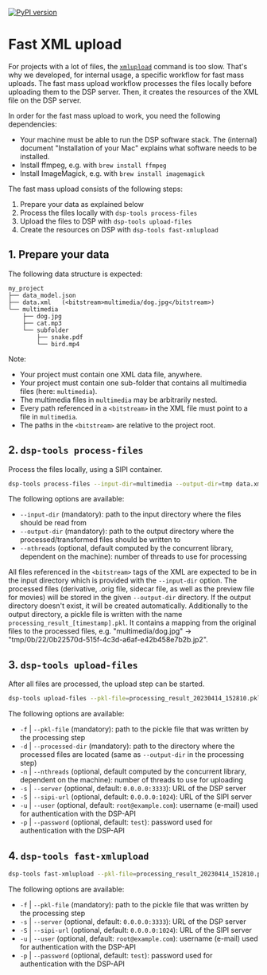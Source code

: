 [![PyPI version](https://badge.fury.io/py/dsp-tools.svg)](https://badge.fury.io/py/dsp-tools)

# Fast XML upload

For projects with a lot of files, 
the [`xmlupload`](../cli-commands.md#xmlupload) command is too slow.
That's why we developed, for internal usage, a specific workflow for fast mass uploads.
The fast mass upload workflow processes the files locally before uploading them to the DSP server.
Then, it creates the resources of the XML file on the DSP server.

In order for the fast mass upload to work, you need the following dependencies:

- Your machine must be able to run the DSP software stack. 
  The (internal) document "Installation of your Mac" explains what software needs to be installed.
- Install ffmpeg, e.g. with `brew install ffmpeg`
- Install ImageMagick, e.g. with `brew install imagemagick`

The fast mass upload consists of the following steps:

1. Prepare your data as explained below
2. Process the files locally with `dsp-tools process-files`
3. Upload the files to DSP with `dsp-tools upload-files`
4. Create the resources on DSP with `dsp-tools fast-xmlupload`


## 1. Prepare your data

The following data structure is expected:

```text
my_project
├── data_model.json
├── data.xml   (<bitstream>multimedia/dog.jpg</bitstream>)
└── multimedia
    ├── dog.jpg
    ├── cat.mp3
    └── subfolder
        ├── snake.pdf
        └── bird.mp4
```

Note:

- Your project must contain one XML data file, anywhere.
- Your project must contain one sub-folder that contains all multimedia files (here: `multimedia`).
- The multimedia files in `multimedia` may be arbitrarily nested.
- Every path referenced in a `<bitstream>` in the XML file must point to a file in `multimedia`.
- The paths in the `<bitstream>` are relative to the project root.


## 2. `dsp-tools process-files`

Process the files locally, using a SIPI container.

```bash
dsp-tools process-files --input-dir=multimedia --output-dir=tmp data.xml 
```

The following options are available:

- `--input-dir` (mandatory): path to the input directory where the files should be read from 
- `--output-dir` (mandatory): path to the output directory where the processed/transformed files should be written to
- `--nthreads` (optional, default computed by the concurrent library, dependent on the machine): number of threads to use for processing

All files referenced in the `<bitstream>` tags of the XML 
are expected to be in the input directory 
which is provided with the `--input-dir` option.
The processed files 
(derivative, .orig file, sidecar file, as well as the preview file for movies) 
will be stored in the given `--output-dir` directory.
If the output directory doesn't exist, it will be created automatically.
Additionally to the output directory,
a pickle file is written with the name `processing_result_[timestamp].pkl`.
It contains a mapping from the original files to the processed files,
e.g. "multimedia/dog.jpg" -> "tmp/0b/22/0b22570d-515f-4c3d-a6af-e42b458e7b2b.jp2".


## 3. `dsp-tools upload-files`

After all files are processed, the upload step can be started.


```bash
dsp-tools upload-files --pkl-file=processing_result_20230414_152810.pkl --processed-dir=tmp
```

The following options are available:

- `-f` | `--pkl-file` (mandatory): path to the pickle file that was written by the processing step
- `-d` | `--processed-dir` (mandatory): path to the directory where the processed files are located 
                           (same as `--output-dir` in the processing step)
- `-n` | `--nthreads` (optional, default computed by the concurrent library, dependent on the machine): number of threads to use for uploading
- `-s` | `--server` (optional, default: `0.0.0.0:3333`): URL of the DSP server 
- `-S` | `--sipi-url` (optional, default: `0.0.0.0:1024`): URL of the SIPI server 
- `-u` | `--user` (optional, default: `root@example.com`): username (e-mail) used for authentication with the DSP-API 
- `-p` | `--password` (optional, default: `test`): password used for authentication with the DSP-API 


## 4. `dsp-tools fast-xmlupload`

```bash
dsp-tools fast-xmlupload --pkl-file=processing_result_20230414_152810.pkl data.xml
```

The following options are available:

- `-f` | `--pkl-file` (mandatory): path to the pickle file that was written by the processing step
- `-s` | `--server` (optional, default: `0.0.0.0:3333`): URL of the DSP server 
- `-S` | `--sipi-url` (optional, default: `0.0.0.0:1024`): URL of the SIPI server 
- `-u` | `--user` (optional, default: `root@example.com`): username (e-mail) used for authentication with the DSP-API 
- `-p` | `--password` (optional, default: `test`): password used for authentication with the DSP-API 
